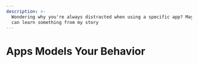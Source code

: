 ```yaml
---
description: >-
  Wondering why you're always distracted when using a specific app? Maybe you
  can learn something from my story
---
```


# Apps Models Your Behavior

